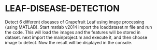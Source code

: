 # LEAF-DISEASE-DETECTION
Detect 6 different diseases of Grapefruit Leaf using image processing (using MATLAB).
Start matlab v2014 import the loaddataset.m file and run the code. This will load the images and the features will be stored in dataset.
next import the mainproject.m and execute it, and then choose image to detect. Now the result will be displayed in the console.
